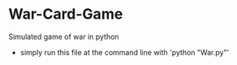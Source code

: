 # War-Card-Game
Simulated game of war in python
 - simply run this file at the command line with 'python "War.py"'
